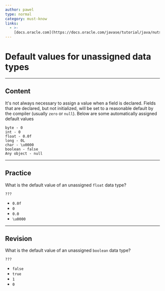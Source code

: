 ```yaml
---
author: pawel
type: normal
category: must-know
links:
  - >-
    [docs.oracle.com](https://docs.oracle.com/javase/tutorial/java/nutsandbolts/datatypes.html){website}
---
```


# Default values for unassigned data types


---

## Content

It's not always necessary to assign a value when a field is declared. Fields that are declared, but not initialized, will be set to a reasonable default by the compiler (usually `zero` or `null`). Below are some automatically assigned default values

```plain-text
byte - 0
int - 0
float - 0.0f
long - 0L
char - \u0000
boolean - false
Any object - null
```


---

## Practice

What is the default value of an unassigned `float` data type?

`???`

- `0.0f` 
- `0` 
- `0.0` 
- `\u0000`


---

## Revision

What is the default value of an unassigned `boolean` data type?

`???`

- `false` 
- `true` 
- `1` 
- `0`
 
